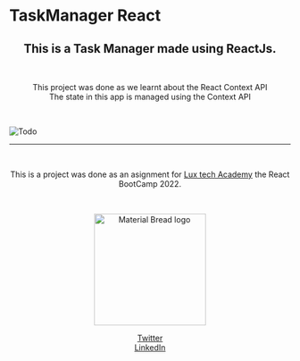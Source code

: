 # TaskManager React
<h2 align="center">This is a <b>Task Manager</b> made using <b>ReactJs</b>.</h2><br>
<p align="center">
This project was done as we  learnt about the React Context API <br>
The state in this app is managed using the Context API
</p> <br>

![Todo](public/Screenshot%20.png)

---
<br>
<p align="center">
This is a project was done as an asignment for <a href="https://dev.to/luxacademy">Lux tech Academy</a> the React BootCamp 2022.
</p>
<br>
<p align="center">
    <img width="200" src="https://res.cloudinary.com/practicaldev/image/fetch/s--wdLuzcFi--/c_fill,f_auto,fl_progressive,h_320,q_auto,w_320/https://dev-to-uploads.s3.amazonaws.com/uploads/organization/profile_image/4798/a10ada3b-9de5-4b51-bcca-ebf43860fec0.jpeg" alt="Material Bread logo">
    <div align="center">
    <a href="https://twitter.com/lux_academy">Twitter</a> <br>
    <a href="https://www.linkedin.com/company/lux-tech-academy/?originalSubdomain=ke">LinkedIn</a>
    </div>

</p>
